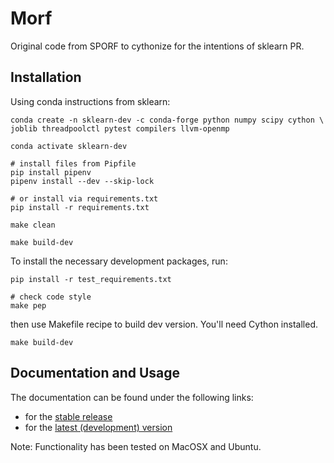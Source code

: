 <!-- [![Codecov](https://codecov.io/gh/adam2392/mne-hfo/branch/master/graph/badge.svg)](https://codecov.io/gh/adam2392/mne-hfo)
![.github/workflows/main.yml](https://github.com/adam2392/mne-hfo/workflows/.github/workflows/main.yml/badge.svg)
[![CircleCI](https://circleci.com/gh/adam2392/mne-hfo.svg?style=svg)](https://circleci.com/gh/adam2392/mne-hfo)
![License](https://img.shields.io/pypi/l/mne-bids)
[![Code Maintainability](https://api.codeclimate.com/v1/badges/3afe97439ec5133ce267/maintainability)](https://codeclimate.com/github/adam2392/mne-hfo/maintainability)
[![PEP8](https://img.shields.io/badge/code%20style-pep8-orange.svg)](https://www.python.org/dev/peps/pep-0008/) -->

Morf
====

Original code from SPORF to cythonize for the intentions of sklearn PR.

Installation
------------
Using conda instructions from sklearn:

    conda create -n sklearn-dev -c conda-forge python numpy scipy cython \
    joblib threadpoolctl pytest compilers llvm-openmp

    conda activate sklearn-dev
    
    # install files from Pipfile
    pip install pipenv 
    pipenv install --dev --skip-lock

    # or install via requirements.txt
    pip install -r requirements.txt

    make clean

    make build-dev

To install the necessary development packages, run:

    pip install -r test_requirements.txt

    # check code style
    make pep

then use Makefile recipe to build dev version. You'll need Cython installed.

    make build-dev


Documentation and Usage
-----------------------

The documentation can be found under the following links:

- for the [stable release](https://mne-hfo.readthedocs.io/en/stable/index.html)
- for the [latest (development) version](https://mne-hfo.readthedocs.io/en/latest/index.html)

Note: Functionality has been tested on MacOSX and Ubuntu.
